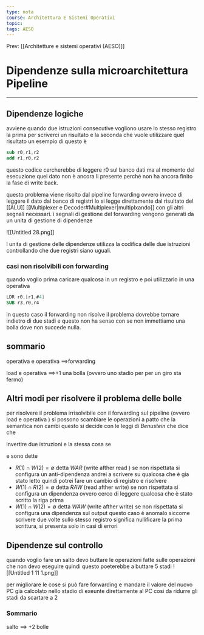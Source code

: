 ```yaml
---
type: nota
course: Architettura E Sistemi Operativi
topic: 
tags: AESO
---
```


Prev: [[Architetture e sistemi operativi (AESO)]]

# Dipendenze sulla microarchitettura Pipeline
---


## Dipendenze logiche

avviene quando due istruzioni consecutive vogliono usare lo stesso registro la prima per scriverci un risultato e la seconda che vuole utilizzare quel risultato un esempio di questo è

```nasm
sub r0,r1,r2
add r1,r0,r2
```

questo codice cercherebbe di leggere r0 sul banco dati ma al momento del esecuzione quel dato non è ancora li presente perché non ha ancora finito la fase di write back.

questo problema viene risolto dal pipeline forwarding ovvero invece di leggere il dato dal banco di registri lo si legge direttamente dal risultato del [[ALU]] [[Multiplexer e Decoder#Multiplexer|multiplxando]] con gli altri segnali necessari. i segnali di gestione del forwarding vengono generati da un unita di gestione di dipendenze

![[Untitled 28.png]]

l unita di gestione delle dipendenze utilizza la codifica delle due istruzioni controllando che due registri siano uguali.

### casi non risolvibili con forwarding

quando voglio prima caricare qualcosa in un registro e poi utilizzarlo in una operativa

```nasm
LDR r0,[r1,#4]
SUB r3,r0,r4
```

in questo caso il forwarding non risolve il problema dovrebbe tornare indietro di due stadi e questo non ha senso con se non immettiamo una bolla dove non succede nulla.

## sommario

operativa e operativa $\implies$forwarding

load e operativa $\implies$+1 una bolla (ovvero uno stadio per per un giro sta fermo)

## Altri modi per risolvere il problema delle bolle

per risolvere il problema irrisolvibile con il forwarding sul pipeline  (ovvero load e operativa ) si possono scambiare le operazioni a patto che la semantica non cambi questo si decide con le leggi di _Benustein_ che dice che

invertire due istruzioni e la stessa cosa se

e sono dette

- $R(1)\cap W(2) = \emptyset$   detta _WAR_ (write afther read ) se non rispettata si configura un anti-dipendenza andrei a scrivere su qualcosa che è gia stato letto quindi potrei fare un cambio di registro e risolvere
- $W(1)\cap R(2) = \emptyset$  detta _RAW_ (read afther write) se non rispettata si configura  un dipendenza ovvero cerco di leggere qualcosa che è stato scritto la riga prima
- $W(1)\cap W(2) = \emptyset$ detta _WAW_ (write afther write) se non rispettata si configura una dipendenza sul output questo caso è anomalo  siccome scrivere due volte sullo stesso registro significa nullificare la prima scrittura, si presenta solo in casi di errori

## Dipendenze sul controllo

quando voglio fare un salto devo buttare le operazioni fatte sulle operazioni che non devo eseguire quindi questo poeterebbe a buttare 5 stadi
![[Untitled 1 11 1.png]]


 per migliorare le cose si può fare forwarding e mandare il valore del nuovo PC già calcolato nello stadio di exeunte direttamente al PC cosi da ridurre gli stadi da scartare a 2

### Sommario

salto $\implies$ +2 bolle
